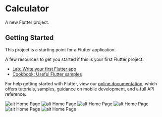 # Calculator

A new Flutter project.

## Getting Started

This project is a starting point for a Flutter application.

A few resources to get you started if this is your first Flutter project:

- [Lab: Write your first Flutter app](https://flutter.dev/docs/get-started/codelab)
- [Cookbook: Useful Flutter samples](https://flutter.dev/docs/cookbook)

For help getting started with Flutter, view our
[online documentation](https://flutter.dev/docs), which offers tutorials,
samples, guidance on mobile development, and a full API reference.

![alt Home Page](https://github.com/jhapankajkumar/calculator/blob/master/IMG_5676.PNG.png)
![alt Home Page](https://github.com/jhapankajkumar/calculator/blob/master/IMG_5677.PNG.png)
![alt Home Page](https://github.com/jhapankajkumar/calculator/blob/master/IMG_5678.PNG.png)
![alt Home Page](https://github.com/jhapankajkumar/calculator/blob/master/IMG_5679.PNG.png)
![alt Home Page](https://github.com/jhapankajkumar/calculator/blob/master/IMG_5680.PNG.png)
![alt Home Page](https://github.com/jhapankajkumar/calculator/blob/master/IMG_5681.PNG.png)
